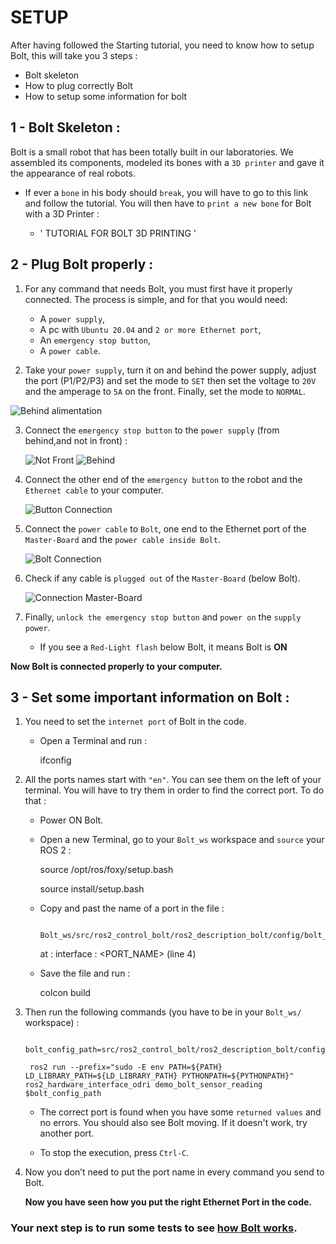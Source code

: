 # SETUP


 After  having followed the Starting tutorial, you need to know how to setup Bolt, this will take you 3 steps :


* Bolt skeleton
* How to plug correctly Bolt
* How to setup some information for bolt



## 1 - Bolt Skeleton :


 Bolt is a small robot that has been totally built in our laboratories. We assembled its components, modeled its bones with a `3D printer` and gave it the appearance of real robots.


- If ever a `bone` in his body should `break`, you will have to go to this link and follow the tutorial. You will then have to `print a new bone` for Bolt with a 3D Printer :

     - ' TUTORIAL FOR BOLT 3D PRINTING '

## 2 - Plug Bolt properly :

1) For any command that needs Bolt, you must first have it properly connected. The process is simple, and for that you would need:

    - A `power supply`,
    - A pc with `Ubuntu 20.04` and `2 or more Ethernet port`,
    - An `emergency stop button`,
    - A `power cable`.

2) Take your `power supply`, turn it on and behind the power supply, adjust the port (P1/P2/P3) and set the mode to `SET` then set the voltage to `20V` and the amperage to `5A` on the front. Finally, set the mode to `NORMAL`.

![Behind alimentation](https://github.com/Benjamin-Amsellem/ros2_control_bolt/blob/master/ros2_control_bolt_tuto/pictures/Setup_Bolt_1-R.jpeg?raw=true "Behind alimentation")

3) Connect the `emergency stop button` to the `power supply` (from behind,and not in front) :

    ![Not Front](https://github.com/Benjamin-Amsellem/ros2_control_bolt/blob/master/ros2_control_bolt_tuto/pictures/Setup_Bolt_2-R.jpeg?raw=true "Not Front")
    ![Behind](https://github.com/Benjamin-Amsellem/ros2_control_bolt/blob/master/ros2_control_bolt_tuto/pictures/Setup_Bolt_3-R.jpeg?raw=true "Behind")

4) Connect the other end of the `emergency button` to the robot and the `Ethernet cable` to your computer.

     ![Button Connection](https://github.com/Benjamin-Amsellem/ros2_control_bolt/blob/master/ros2_control_bolt_tuto/pictures/Setup_Bolt_7-R.jpeg?raw=true "Buttun Connection")

5) Connect the `power cable` to `Bolt`, one end to the Ethernet port of the `Master-Board` and the `power cable inside Bolt`.

    ![Bolt Connection](https://github.com/Benjamin-Amsellem/ros2_control_bolt/blob/master/ros2_control_bolt_tuto/pictures/Setup_Bolt_4-R.jpeg?raw=true "Connection")

6) Check if any cable is `plugged out` of the `Master-Board` (below Bolt).

    ![Connection Master-Board](https://github.com/Benjamin-Amsellem/ros2_control_bolt/blob/master/ros2_control_bolt_tuto/pictures/Setup_Bolt_5-R.jpeg?raw=true "Master-Board Connection")

7) Finally, `unlock the emergency stop button` and `power on` the `supply power`.

   - If you see a `Red-Light flash` below Bolt, it means Bolt is **ON**


**Now Bolt is connected properly to your computer.**


## 3 - Set some important information on Bolt :

1) You need to set the `internet port` of Bolt in the code.

   - Open a Terminal and run :

        ifconfig

2) All the ports names start with `"en"`. You can see them on the left of your terminal. You will have to try them
in order to find the correct port. To do that :

   - Power ON Bolt.

   - Open a new Terminal, go to your `Bolt_ws` workspace and `source` your ROS 2 :

        source /opt/ros/foxy/setup.bash

        source install/setup.bash

   - Copy and past the name of a port in the file :

             Bolt_ws/src/ros2_control_bolt/ros2_description_bolt/config/bolt_config.yaml
        at :
             interface : <PORT_NAME>     (line 4)

   - Save the file and run :

        colcon build


3) Then run the following commands (you have to be in your `Bolt_ws/` workspace) :

        bolt_config_path=src/ros2_control_bolt/ros2_description_bolt/config/bolt_config.yaml

        ros2 run --prefix="sudo -E env PATH=${PATH} LD_LIBRARY_PATH=${LD_LIBRARY_PATH} PYTHONPATH=${PYTHONPATH}" ros2_hardware_interface_odri demo_bolt_sensor_reading $bolt_config_path

   - The correct port is found when you have some `returned values` and no errors. You should also see Bolt moving. If it doesn't work, try another port.

   - To stop the execution, press `Ctrl-C`.



4) Now you don’t need to put the port name in every command you send to Bolt.

    **Now you have seen how you put the right Ethernet Port in the code.**

### Your next step is to run some tests to see [how Bolt works](https://github.com/Maxime-Fansi-laas/ros2_control_bolt/blob/master/doc/Calibration.md).
